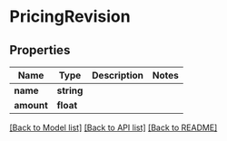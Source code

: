 # PricingRevision

## Properties
Name | Type | Description | Notes
------------ | ------------- | ------------- | -------------
**name** | **string** |  | 
**amount** | **float** |  | 

[[Back to Model list]](../README.md#documentation-for-models) [[Back to API list]](../README.md#documentation-for-api-endpoints) [[Back to README]](../README.md)



